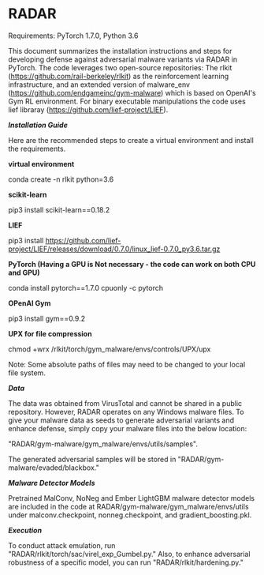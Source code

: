 # RADAR

Requirements: PyTorch 1.7.0, Python 3.6

This document summarizes the installation instructions and steps for developing defense against adversarial malware variants via RADAR in PyTorch. The code leverages two open-source repositories: The rlkit (https://github.com/rail-berkeley/rlkit) as the reinforcement learning infrastructure, and an extended version of malware_env (https://github.com/endgameinc/gym-malware) which is based on OpenAI's Gym RL environment. For binary executable manipulations the code uses lief libraray (https://github.com/lief-project/LIEF).


***Installation Guide***

Here are the recommended steps to create a virtual environment and install the requirements.

**virtual environment**

conda create -n rlkit python=3.6

**scikit-learn**

pip3 install scikit-learn==0.18.2

**LIEF**

pip3 install https://github.com/lief-project/LIEF/releases/download/0.7.0/linux_lief-0.7.0_py3.6.tar.gz

**PyTorch (Having a GPU is Not necessary - the code can work on both CPU and GPU)**

conda install pytorch==1.7.0 cpuonly -c pytorch

**OPenAI Gym**

pip3 install gym==0.9.2

**UPX for file compression**

chmod +wrx /rlkit/torch/gym_malware/envs/controls/UPX/upx

Note: Some absolute paths of files may need to be changed to your local file system.

***Data***

The data was obtained from VirusTotal and cannot be shared in a public repository. However, RADAR operates on any Windows malware files. To give your malware data as seeds to generate adversarial variants and enhance defense, simply copy your malware files into the below location:

"RADAR/gym-malware/gym_malware/envs/utils/samples". 

The generated adversarial samples will be stored in "RADAR/gym-malware/evaded/blackbox."

***Malware Detector Models***

Pretrained MalConv, NoNeg and Ember LightGBM malware detector models are included in the code at RADAR/gym-malware/gym_malware/envs/utils under malconv.checkpoint, nonneg.checkpoint, and gradient_boosting.pkl.

***Execution***

To conduct attack emulation, run "RADAR/rlkit/torch/sac/virel_exp_Gumbel.py." Also, to enhance adversarial robustness of a specific model, you can run "RADAR/rlkit/hardening.py."
